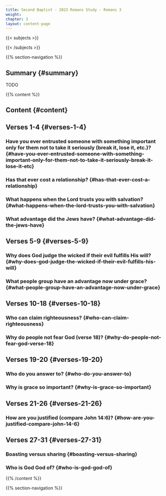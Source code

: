 ```yaml
---
title: Second Baptist - 2023 Romans Study - Romans 3
weight: 
chapter: 3
layout: content-page
---
```


{{< subjects >}}

{{< /subjects >}}

{{% section-navigation %}}

<!-- ## Video {#video}

{{% video
src=""

playlist=""

video=""

audio=""

slides="https://bibledocs.org/slides/"
%}} -->

## Summary {#summary}

TODO

<!-- ## Timestamps {#timestamps} -->

{{% content %}}

## Content {#content}

<!-- --- -->

## Verses 1-4 {#verses-1-4}

### Have you ever entrusted someone with something important only for them not to take it seriously (break it, lose it, etc.)? {#have-you-ever-entrusted-someone-with-something-important-only-for-them-not-to-take-it-seriously-break-it-lose-it-etc}

### Has that ever cost a relationship? {#has-that-ever-cost-a-relationship}

### What happens when the Lord trusts you with salvation? {#what-happens-when-the-lord-trusts-you-with-salvation}

### What advantage did the Jews have? {#what-advantage-did-the-jews-have}

## Verses 5-9 {#verses-5-9}

### Why does God judge the wicked if their evil fulfills His will? {#why-does-god-judge-the-wicked-if-their-evil-fulfills-his-will}

### What people group have an advantage now under grace? {#what-people-group-have-an-advantage-now-under-grace}

## Verses 10-18 {#verses-10-18}

### Who can claim righteousness? {#who-can-claim-righteousness}

### Why do people not fear God (verse 18)? {#why-do-people-not-fear-god-verse-18}

## Verses 19-20 {#verses-19-20}

### Who do you answer to? {#who-do-you-answer-to}

### Why is grace so important? {#why-is-grace-so-important}

## Verses 21-26 {#verses-21-26}

### How are you justified (compare John 14:6)? {#how-are-you-justified-compare-john-14-6}

## Verses 27-31 {#verses-27-31}

### Boasting versus sharing {#boasting-versus-sharing}

### Who is God God of? {#who-is-god-god-of}

{{% /content %}}


<!-- {{% transcript %}}

## Video/audio transcript {#video-audio-transcript}



{{% /transcript %}} -->

{{% section-navigation %}}